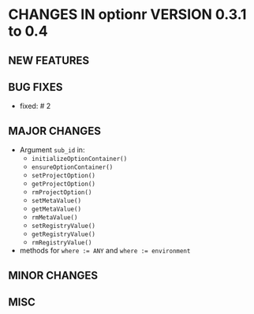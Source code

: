 # CHANGES IN optionr VERSION 0.3.1 to 0.4

## NEW FEATURES

## BUG FIXES

- fixed: # 2

## MAJOR CHANGES

- Argument `sub_id` in:
  - `initializeOptionContainer()`
  - `ensureOptionContainer()`
  - `setProjectOption()`
  - `getProjectOption()`
  - `rmProjectOption()`
  - `setMetaValue()`
  - `getMetaValue()`
  - `rmMetaValue()`
  - `setRegistryValue()`
  - `getRegistryValue()`
  - `rmRegistryValue()`
- methods for `where := ANY` and `where := environment`

## MINOR CHANGES

## MISC

